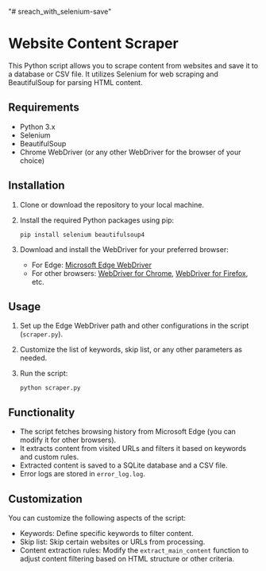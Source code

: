 "# sreach_with_selenium-save" 
# Website Content Scraper

This Python script allows you to scrape content from websites and save it to a database or CSV file. It utilizes Selenium for web scraping and BeautifulSoup for parsing HTML content.

## Requirements

- Python 3.x
- Selenium
- BeautifulSoup
- Chrome WebDriver (or any other WebDriver for the browser of your choice)

## Installation

1. Clone or download the repository to your local machine.

2. Install the required Python packages using pip:

    ```
    pip install selenium beautifulsoup4
    ```

3. Download and install the WebDriver for your preferred browser:
   
   - For Edge: [Microsoft Edge WebDriver](https://developer.microsoft.com/en-us/microsoft-edge/tools/webdriver/)
   - For other browsers: [WebDriver for Chrome](https://sites.google.com/a/chromium.org/chromedriver/downloads), [WebDriver for Firefox](https://github.com/mozilla/geckodriver/releases), etc.

## Usage

1. Set up the Edge WebDriver path and other configurations in the script (`scraper.py`).

2. Customize the list of keywords, skip list, or any other parameters as needed.

3. Run the script:

    ```
    python scraper.py
    ```

## Functionality

- The script fetches browsing history from Microsoft Edge (you can modify it for other browsers).
- It extracts content from visited URLs and filters it based on keywords and custom rules.
- Extracted content is saved to a SQLite database and a CSV file.
- Error logs are stored in `error_log.log`.

## Customization

You can customize the following aspects of the script:

- Keywords: Define specific keywords to filter content.
- Skip list: Skip certain websites or URLs from processing.
- Content extraction rules: Modify the `extract_main_content` function to adjust content filtering based on HTML structure or other criteria.

